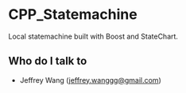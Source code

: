 # CPP_Statemachine
Local statemachine built with Boost and StateChart.

## Who do I talk to <a name = "author"></a>
- Jeffrey Wang (jeffrey.wanggg@gmail.com)
